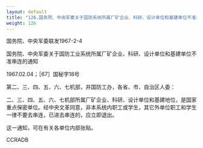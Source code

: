```yaml
---
layout: default
title: "126.国务院、中央军委关于国防系统所属厂矿企业、科研、设计单位和基建单位不准串连的通知"
weight: 126
---
```


国务院、中央军委联发1967-2-4

国务院、中央军委关于国防工业系统所属厂矿企业、科研、设计单位和基建单位不准串连的通知

1967.02.04；［67］国秘字18号

第二、三、四、五、六、七机部，并国防工办，各省、市、自治区人委：

二、三、四、五、六、七机部所属厂矿企业、科研、设计单位和基建地位，是国家重点保密单位。经中央文革同意，非本系统内职工或学生，其它外单位职工和学生一律不要去串连，已进去串连的，应立即退出。

这一通知，可在有关各单位内部张贴。

CCRADB

